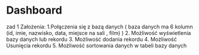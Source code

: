 # Dashboard
zad 1
Założenia:
1.Połączenia się z bazą danych ( baza danych ma 6 kolumn (id, imie, nazwisko, data, miejsce na sali , film) )
2. Możliwość wyświetlenia bazy danych lub rekordu
3. Możliwość dodania rekordu
4. Możliwość Usunięcia rekordu
5. Możliwość sortowania danych w tabeli bazy danych
